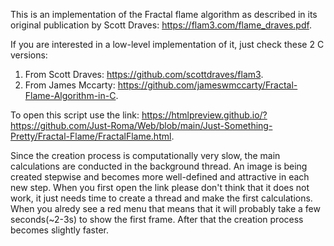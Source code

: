 This is an implementation of the Fractal flame algorithm as described in its original publication by Scott Draves: https://flam3.com/flame_draves.pdf.

If you are interested in a low-level implementation of it, just check these 2 C versions:
1) From Scott Draves: https://github.com/scottdraves/flam3.
2) From James Mccarty: https://github.com/jameswmccarty/Fractal-Flame-Algorithm-in-C.

To open this script use the link: https://htmlpreview.github.io/?https://github.com/Just-Roma/Web/blob/main/Just-Something-Pretty/Fractal-Flame/FractalFlame.html.

Since the creation process is computationally very slow, the main calculations are conducted in the background thread. An image is being created stepwise and becomes more well-defined and attractive in each new step. When you first open the link please don't think that it does not work, it just needs time to create a thread and make the first calculations. When you alredy see a red menu that means that it will probably take a few seconds(~2-3s) to show the first frame. After that the creation process becomes slightly faster. 
